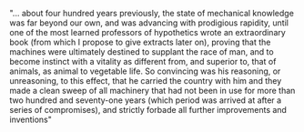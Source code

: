 "... about four hundred years previously, the state of mechanical knowledge was far beyond our own, and was advancing with prodigious rapidity, until one of the most learned professors of hypothetics wrote an extraordinary book (from which I propose to give extracts later on), proving that the machines were ultimately destined to supplant the race of man, and to become instinct with a vitality as different from, and superior to, that of animals, as animal to vegetable life. So convincing was his reasoning, or unreasoning, to this effect, that he carried the country with him and they made a clean sweep of all machinery that had not been in use for more than two hundred and seventy-one years (which period was arrived at after a series of compromises), and strictly forbade all further improvements and inventions"

<!---
yahcto/yahcto is a ✨ special ✨ repository because its `README.md` (this file) appears on your GitHub profile.
You can click the Preview link to take a look at your changes.
--->
